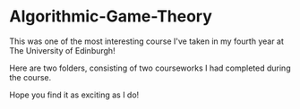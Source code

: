 # Algorithmic-Game-Theory

This was one of the most interesting course I've taken in my fourth year at The University of Edinburgh!

Here are two folders, consisting of two courseworks I had completed during the course. 

Hope you find it as exciting as I do!
